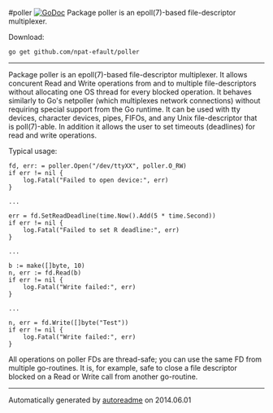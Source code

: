 #poller [![GoDoc](https://godoc.org/github.com/npat-efault/poller?status.png)](https://godoc.org/github.com/npat-efault/poller)
Package poller is an epoll(7)-based file-descriptor multiplexer.

Download:
```shell
go get github.com/npat-efault/poller
```

* * *
Package poller is an epoll(7)-based file-descriptor multiplexer. It
allows concurent Read and Write operations from and to multiple
file-descriptors without allocating one OS thread for every blocked
operation. It behaves similarly to Go's netpoller (which multiplexes
network connections) without requiring special support from the Go
runtime. It can be used with tty devices, character devices, pipes,
FIFOs, and any Unix file-descriptor that is poll(7)-able. In addition
it allows the user to set timeouts (deadlines) for read and write
operations.

Typical usage:

```
fd, err: = poller.Open("/dev/ttyXX", poller.O_RW)
if err != nil {
    log.Fatal("Failed to open device:", err)
}

...

err = fd.SetReadDeadline(time.Now().Add(5 * time.Second))
if err != nil {
    log.Fatal("Failed to set R deadline:", err)
}

...

b := make([]byte, 10)
n, err := fd.Read(b)
if err != nil {
    log.Fatal("Write failed:", err)
}

...

n, err = fd.Write([]byte("Test"))
if err != nil {
    log.Fatal("Write failed:", err)
}
```

All operations on poller FDs are thread-safe; you can use the same FD
from multiple go-routines. It is, for example, safe to close a file
descriptor blocked on a Read or Write call from another go-routine.



* * *
Automatically generated by [autoreadme](https://github.com/jimmyfrasche/autoreadme) on 2014.06.01
